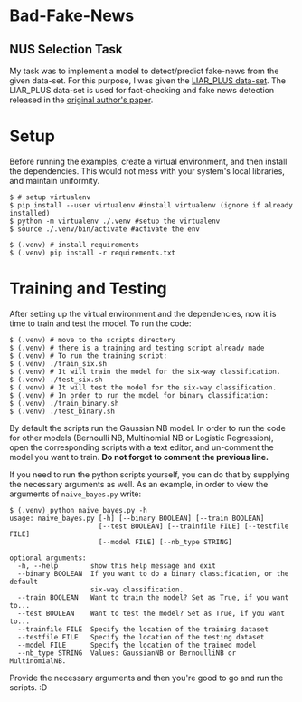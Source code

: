 # Bad-Fake-News
## NUS Selection Task

My task was to implement a model to detect/predict fake-news from the given data-set. For this purpose, I was given the [LIAR\_PLUS data-set](https://github.com/Tariq60/LIAR-PLUS). The LIAR\_PLUS data-set is used for fact-checking and fake news detection released in the [original author's paper](http://aclweb.org/anthology/W18-5513).

# Setup

Before running the examples, create a virtual environment, and then install the dependencies. This would not mess with your system's local libraries, and maintain uniformity.
```
$ # setup virtualenv
$ pip install --user virtualenv #install virtualenv (ignore if already installed)
$ python -m virtualenv ./.venv #setup the virtualenv
$ source ./.venv/bin/activate #activate the env

$ (.venv) # install requirements
$ (.venv) pip install -r requirements.txt
```

# Training and Testing

After setting up the virtual environment and the dependencies, now it is time to train and test the model. To run the code:
```
$ (.venv) # move to the scripts directory
$ (.venv) # there is a training and testing script already made
$ (.venv) # To run the training script:
$ (.venv) ./train_six.sh
$ (.venv) # It will train the model for the six-way classification.
$ (.venv) ./test_six.sh
$ (.venv) # It will test the model for the six-way classification.
$ (.venv) # In order to run the model for binary classification:
$ (.venv) ./train_binary.sh
$ (.venv) ./test_binary.sh
```
By default the scripts run the Gaussian NB model. In order to run the code for other models (Bernoulli NB, Multinomial NB or Logistic Regression), open the corresponding scripts with a text editor, and un-comment the model you want to train. **Do not forget to comment the previous line.**

If you need to run the python scripts yourself, you can do that by supplying the necessary arguments as well. As an example, in order to view the arguments of `naive_bayes.py` write:
```
$ (.venv) python naive_bayes.py -h
usage: naive_bayes.py [-h] [--binary BOOLEAN] [--train BOOLEAN]
                      [--test BOOLEAN] [--trainfile FILE] [--testfile FILE]
                      [--model FILE] [--nb_type STRING]

optional arguments:
  -h, --help        show this help message and exit
  --binary BOOLEAN  If you want to do a binary classification, or the default
                    six-way classification.
  --train BOOLEAN   Want to train the model? Set as True, if you want to...
  --test BOOLEAN    Want to test the model? Set as True, if you want to...
  --trainfile FILE  Specify the location of the training dataset
  --testfile FILE   Specify the location of the testing dataset
  --model FILE      Specify the location of the trained model
  --nb_type STRING  Values: GaussianNB or BernoulliNB or MultinomialNB.
```
Provide the necessary arguments and then you're good to go and run the scripts. :D
